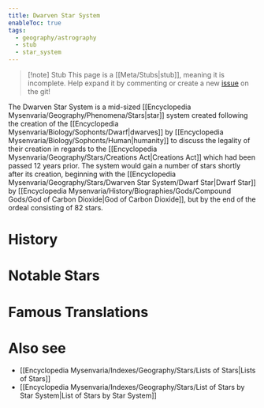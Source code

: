 ```yaml
---
title: Dwarven Star System
enableToc: true
tags:
  - geography/astrography
  - stub
  - star_system
---
```


> [!note] Stub
> This page is a [[Meta/Stubs|stub]], meaning it is incomplete. Help expand it by commenting or create a new [issue](https://github.com/RagtimeGal/quartz--encyclopedia-mysenvaria/issues/new/choose) on the git!

The Dwarven Star System is a mid-sized [[Encyclopedia Mysenvaria/Geography/Phenomena/Stars|star]] system created following the creation of the [[Encyclopedia Mysenvaria/Biology/Sophonts/Dwarf|dwarves]] by [[Encyclopedia Mysenvaria/Biology/Sophonts/Human|humanity]] to discuss the legality of their creation in regards to the [[Encyclopedia Mysenvaria/Geography/Stars/Creations Act|Creations Act]] which had been passed 12 years prior. The system would gain a number of stars shortly after its creation, beginning with the [[Encyclopedia Mysenvaria/Geography/Stars/Dwarven Star System/Dwarf Star|Dwarf Star]] by [[Encyclopedia Mysenvaria/History/Biographies/Gods/Compound Gods/God of Carbon Dioxide|God of Carbon Dioxide]], but by the end of the ordeal consisting of 82 stars.
# History

# Notable Stars

# Famous Translations

# Also see
- [[Encyclopedia Mysenvaria/Indexes/Geography/Stars/Lists of Stars|Lists of Stars]]
- [[Encyclopedia Mysenvaria/Indexes/Geography/Stars/List of Stars by Star System|List of Stars by Star System]]
